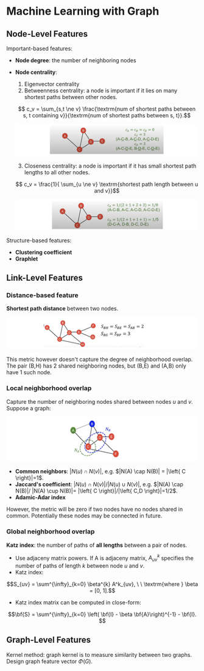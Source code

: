 # Machine Learning with Graph


## Node-Level Features

Important-based features:
* **Node degree**: the number of neighboring nodes
* **Node centrality**: 
     1. Eigenvector centrality
     2. Betweenness centrality: a node is important if it lies on many shortest paths between other nodes.
     
     $$ c_v = \sum_{s,t \ne v} \frac{\textrm{num of shortest paths between s, t containing v}}{\textrm{num of shortest paths between s, t}}.$$

     ![](images/feature_node_betweenness.png)

     3. Closeness centrality: a node is important if it has small shortest path lengths to all other nodes.

     $$ c_v = \frac{1}{ \sum_{u \ne v} \textrm{shortest path length between u and v}}$$

     ![](images/feature_node_closeness.png)

     

Structure-based features:
* **Clustering coefficient** 
* **Graphlet**

## Link-Level Features

### Distance-based feature

**Shortest path distance** between two nodes.

![](images/feature_link_distance.png)

This metric however doesn't capture the degree of neighborhood overlap. The pair (B,H) has 2 shared neighboring nodes, but (B,E) and (A,B) only have 1 such node.

### Local neighborhood overlap

Capture the number of neighboring nodes shared between nodes $u$ and $v$. Suppose a graph:

![](images/feature_link_local_neighbor.png)

* **Common neighbors**: $|N(u) \cap N(v)|$, e.g. $|N(A) \cap N(B)| = |\left{ C \right}|=1$.
* **Jaccard's coefficient**: $|N(u) \cap N(v)|/|N(u) \cup N(v)|$, e.g. $|N(A) \cap N(B)|/ |N(A) \cup N(B)|= |\left{ C \right}|/|\left{ C,D \right}|=1/2$.
* **Adamic-Adar index**


However, the metric will be zero if two nodes have no nodes shared in common. Potentially these nodes may be connected in future.

### Global neighborhood overlap

**Katz index**: the number of paths of **all lengths** between a pair of nodes.
* Use adjaceny matrix powers. If A is adjaceny matrix, $A^k_{uv}$ specifies the number of paths of length $k$ between node $u$ and $v$.
* Katz index:

$$S_{uv} = \sum^{\infty}_{k=0} \beta^{k} A^k_{uv}, \ \ \textrm{where } \beta = [0, 1].$$ 

* Katz index matrix can be computed in close-form:

$$\bf{S} = \sum^{\infty}_{k=0} \left( \bf{I} - \beta \bf{A}\right)^{-1} - \bf{I}. $$


## Graph-Level Features

Kernel method: graph kernel is to measure similarity between two graphs.
Design graph feature vector $\Phi(G)$.